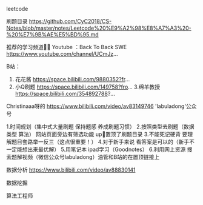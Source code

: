 
leetcode

刷题目录
https://github.com/CyC2018/CS-Notes/blob/master/notes/Leetcode%20%E9%A2%98%E8%A7%A3%20-%20%E7%9B%AE%E5%BD%95.md

推荐的学习频道👍🏻
Youtube ：Back To Back SWE
https://www.youtube.com/channel/UCmJz...

B站：
1. 花花酱
https://space.bilibili.com/9880352?fr...
2. 小Q刷题
https://space.bilibili.com/149758?fro...
3.绵羊教授
https://space.bilibili.com/354892788?...

Christinaaa呀的
https://www.bilibili.com/video/av83149746
'labuladong'公众号


1.时间规划（集中式大量刷题 保持题感 养成刷题习惯）
2.按照类型去刷题（数据类型 算法） 网站页面旁边有筛选功能 up🐷置顶了刷题目录
3.不能死记硬背 要理解题目套路举一反三（这点很重要！）
4.对于新手来说 看答案是可以的（新手不一定能想出来最优解） 
5.用笔记本 ipad学习（Goodnotes）
6.利用网上资源 搜索题解视频（微信公众号labuladong）油管和B站的在置顶链接上


数据分析
https://www.bilibili.com/video/av88830141




数据挖掘

算法工程师

